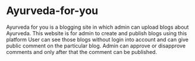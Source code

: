 # Ayurveda-for-you
Ayurveda for you is a blogging site in which admin can upload blogs about Ayurveda.
This website is for admin to create and publish blogs using this platform 
User can see those blogs without login into account and can give public comment on the particular blog.
Admin can approve or disapprove comments and only after that the comment can be published.
